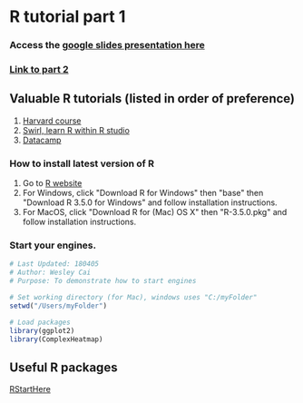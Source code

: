 # R tutorial part 1
### Access the [google slides presentation here](https://docs.google.com/presentation/d/1gwNqjNTwOegzTC8IRL_Kmyowd-RJnM27VCPl95fxeZs/edit?usp=sharing)

### [Link to part 2](https://github.com/wescaiju/R_tutorial_part_2/)

## Valuable R tutorials (listed in order of preference)
1. [Harvard course](https://www.edx.org/course/data-science-r-basics)
2. [Swirl, learn R within R studio](https://swirlstats.com)
3. [Datacamp](https://www.datacamp.com)

### How to install latest version of R
1. Go to [R website](https://cran.r-project.org)
2. For Windows, click "Download R for Windows" then "base" then "Download R 3.5.0 for Windows" and follow installation instructions.
3. For MacOS, click "Download R for (Mac) OS X" then "R-3.5.0.pkg" and follow installation instructions.

### Start your engines.
```r
# Last Updated: 180405
# Author: Wesley Cai
# Purpose: To demonstrate how to start engines

# Set working directory (for Mac), windows uses "C:/myFolder"
setwd("/Users/myFolder")

# Load packages
library(ggplot2)
library(ComplexHeatmap)

```

## Useful R packages

[RStartHere](https://github.com/rstudio/RStartHere)
